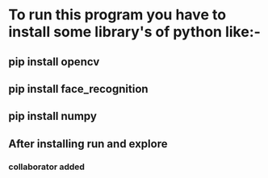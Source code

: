 # To run this program you have to install some library's of python like:-
## pip install opencv
## pip install face_recognition
## pip install numpy
## After installing run and explore
### collaborator added
